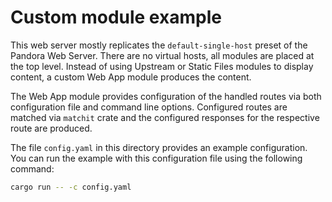 # Custom module example

This web server mostly replicates the `default-single-host` preset of the Pandora Web Server.
There are no virtual hosts, all modules are placed at the top level. Instead of using Upstream
or Static Files modules to display content, a custom Web App module produces the content.

The Web App module provides configuration of the handled routes via both configuration file and
command line options. Configured routes are matched via `matchit` crate and the configured
responses for the respective route are produced.

The file `config.yaml` in this directory provides an example configuration. You can run the
example with this configuration file using the following command:

```sh
cargo run -- -c config.yaml
```
